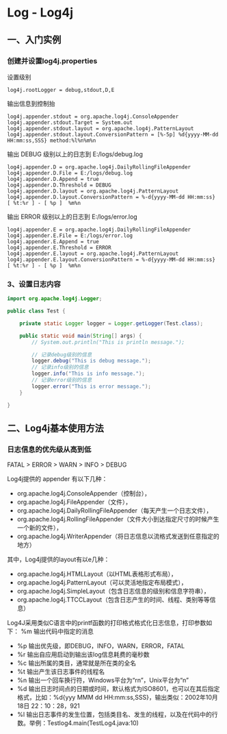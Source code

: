 # Log - Log4j


## 一、入门实例

### 创建并设置log4j.properties

设置级别

    log4j.rootLogger = debug,stdout,D,E

输出信息到控制抬
```
log4j.appender.stdout = org.apache.log4j.ConsoleAppender
log4j.appender.stdout.Target = System.out
log4j.appender.stdout.layout = org.apache.log4j.PatternLayout
log4j.appender.stdout.layout.ConversionPattern = [%-5p] %d{yyyy-MM-dd HH:mm:ss,SSS} method:%l%n%m%n
```

输出 DEBUG 级别以上的日志到 E:/logs/debug.log
```
log4j.appender.D = org.apache.log4j.DailyRollingFileAppender
log4j.appender.D.File = E:/logs/debug.log
log4j.appender.D.Append = true
log4j.appender.D.Threshold = DEBUG 
log4j.appender.D.layout = org.apache.log4j.PatternLayout
log4j.appender.D.layout.ConversionPattern = %-d{yyyy-MM-dd HH:mm:ss}  [ %t:%r ] - [ %p ]  %m%n
```


输出 ERROR 级别以上的日志到 E:/logs/error.log
```
log4j.appender.E = org.apache.log4j.DailyRollingFileAppender
log4j.appender.E.File = E:/logs/error.log 
log4j.appender.E.Append = true
log4j.appender.E.Threshold = ERROR 
log4j.appender.E.layout = org.apache.log4j.PatternLayout
log4j.appender.E.layout.ConversionPattern = %-d{yyyy-MM-dd HH:mm:ss}  [ %t:%r ] - [ %p ]  %m%n
```

### 3、设置日志内容
``` java
import org.apache.log4j.Logger;

public class Test {

    private static Logger logger = Logger.getLogger(Test.class);  

    public static void main(String[] args) {  
        // System.out.println("This is println message.");

        // 记录debug级别的信息  
        logger.debug("This is debug message.");  
        // 记录info级别的信息  
        logger.info("This is info message.");  
        // 记录error级别的信息  
        logger.error("This is error message.");  
    }  

}
```

## 二、Log4j基本使用方法

### 日志信息的优先级从高到低 
FATAL > ERROR > WARN > INFO > DEBUG  

Log4j提供的 appender 有以下几种：

- org.apache.log4j.ConsoleAppender（控制台），  
- org.apache.log4j.FileAppender（文件），  
- org.apache.log4j.DailyRollingFileAppender（每天产生一个日志文件），  
- org.apache.log4j.RollingFileAppender（文件大小到达指定尺寸的时候产生一个新的文件），  
- org.apache.log4j.WriterAppender（将日志信息以流格式发送到任意指定的地方）

其中，Log4j提供的layout有以e几种：

- org.apache.log4j.HTMLLayout（以HTML表格形式布局），  
- org.apache.log4j.PatternLayout（可以灵活地指定布局模式），  
- org.apache.log4j.SimpleLayout（包含日志信息的级别和信息字符串），  
- org.apache.log4j.TTCCLayout（包含日志产生的时间、线程、类别等等信息）

Log4J采用类似C语言中的printf函数的打印格式格式化日志信息，打印参数如下： %m 输出代码中指定的消息

- %p 输出优先级，即DEBUG，INFO，WARN，ERROR，FATAL  
- %r 输出自应用启动到输出该log信息耗费的毫秒数  
- %c 输出所属的类目，通常就是所在类的全名  
- %t 输出产生该日志事件的线程名  
- %n 输出一个回车换行符，Windows平台为“rn”，Unix平台为“n”  
- %d 输出日志时间点的日期或时间，默认格式为ISO8601，也可以在其后指定格式，比如：%d{yyy MMM dd HH:mm:ss,SSS}，输出类似：2002年10月18日 22：10：28，921  
- %l 输出日志事件的发生位置，包括类目名、发生的线程，以及在代码中的行数。举例：Testlog4.main(TestLog4.java:10)
